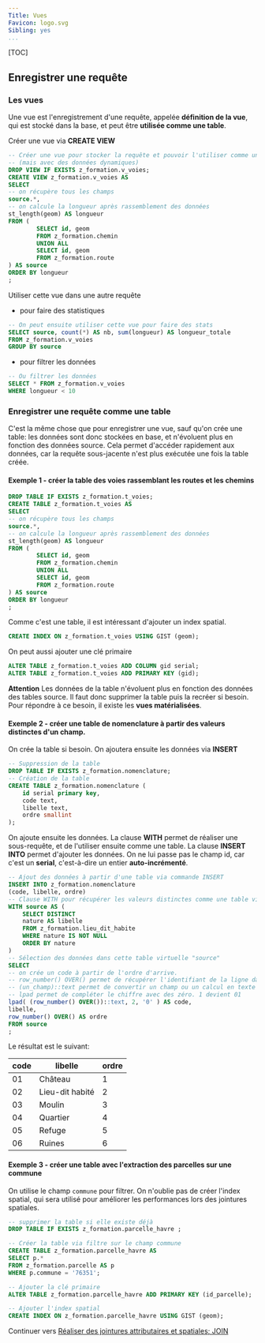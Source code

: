```yaml
---
Title: Vues
Favicon: logo.svg
Sibling: yes
...
```


[TOC]

## Enregistrer une requête

### Les vues

Une vue est l'enregistrement d'une requête, appelée **définition de la vue**, qui est stocké dans la base, et peut être **utilisée comme une table**.

Créer une vue via **CREATE VIEW**

```sql
-- Créer une vue pour stocker la requête et pouvoir l'utiliser comme une table
-- (mais avec des données dynamiques)
DROP VIEW IF EXISTS z_formation.v_voies;
CREATE VIEW z_formation.v_voies AS
SELECT
-- on récupère tous les champs
source.*,
-- on calcule la longueur après rassemblement des données
st_length(geom) AS longueur
FROM (
        SELECT id, geom
        FROM z_formation.chemin
        UNION ALL
        SELECT id, geom
        FROM z_formation.route
) AS source
ORDER BY longueur
;
```

Utiliser cette vue dans une autre requête

* pour faire des statistiques

```sql
-- On peut ensuite utiliser cette vue pour faire des stats
SELECT source, count(*) AS nb, sum(longueur) AS longueur_totale
FROM z_formation.v_voies
GROUP BY source
```

* pour filtrer les données

```sql
-- Ou filtrer les données
SELECT * FROM z_formation.v_voies
WHERE longueur < 10
```

### Enregistrer une requête comme une table

C'est la même chose que pour enregistrer une vue, sauf qu'on crée une table: les données sont donc stockées en base, et n'évoluent plus en fonction des données source. Cela permet d'accéder rapidement aux données, car la requête sous-jacente n'est plus exécutée une fois la table créée.

#### Exemple 1 - créer la table des voies rassemblant les routes et les chemins

```sql
DROP TABLE IF EXISTS z_formation.t_voies;
CREATE TABLE z_formation.t_voies AS
SELECT
-- on récupère tous les champs
source.*,
-- on calcule la longueur après rassemblement des données
st_length(geom) AS longueur
FROM (
        SELECT id, geom
        FROM z_formation.chemin
        UNION ALL
        SELECT id, geom
        FROM z_formation.route
) AS source
ORDER BY longueur
;
```

Comme c'est une table, il est intéressant d'ajouter un index spatial.

```sql
CREATE INDEX ON z_formation.t_voies USING GIST (geom);
```

On peut aussi ajouter une clé primaire

```sql
ALTER TABLE z_formation.t_voies ADD COLUMN gid serial;
ALTER TABLE z_formation.t_voies ADD PRIMARY KEY (gid);
```

**Attention** Les données de la table n'évoluent plus en fonction des données des tables source. Il faut donc supprimer la table puis la recréer si besoin. Pour répondre à ce besoin, il existe les **vues matérialisées**.


#### Exemple 2 - créer une table de nomenclature à partir des valeurs distinctes d'un champ.

On crée la table si besoin. On ajoutera ensuite les données via **INSERT**

```sql
-- Suppression de la table
DROP TABLE IF EXISTS z_formation.nomenclature;
-- Création de la table
CREATE TABLE z_formation.nomenclature (
    id serial primary key,
    code text,
    libelle text,
    ordre smallint
);

```

On ajoute ensuite les données. La clause **WITH** permet de réaliser une sous-requête, et de l'utiliser ensuite comme une table. La clause **INSERT INTO** permet d'ajouter les données. On ne lui passe pas le champ id, car c'est un **serial**, c'est-à-dire un entier **auto-incrémenté**.

```sql
-- Ajout des données à partir d'une table via commande INSERT
INSERT INTO z_formation.nomenclature
(code, libelle, ordre)
-- Clause WITH pour récupérer les valeurs distinctes comme une table virtuelle
WITH source AS (
    SELECT DISTINCT
    nature AS libelle
    FROM z_formation.lieu_dit_habite
    WHERE nature IS NOT NULL
    ORDER BY nature
)
-- Sélection des données dans cette table virtuelle "source"
SELECT
-- on crée un code à partir de l'ordre d'arrive.
-- row_number() OVER() permet de récupérer l'identifiant de la ligne dans l'ordre d'arrivée
-- (un_champ)::text permet de convertir un champ ou un calcul en texte
-- lpad permet de compléter le chiffre avec des zéro. 1 devient 01
lpad( (row_number() OVER())::text, 2, '0' ) AS code,
libelle,
row_number() OVER() AS ordre
FROM source
;
```

Le résultat est le suivant:

| code | libelle         | ordre |
|------|-----------------|-------|
| 01   | Château         | 1     |
| 02   | Lieu-dit habité | 2     |
| 03   | Moulin          | 3     |
| 04   | Quartier        | 4     |
| 05   | Refuge          | 5     |
| 06   | Ruines          | 6     |


#### Exemple 3 - créer une table avec l'extraction des parcelles sur une commune

On utilise le champ `commune` pour filtrer. On n'oublie pas de créer l'index spatial, qui sera utilisé pour améliorer les performances lors des jointures spatiales.

```sql
-- supprimer la table si elle existe déjà
DROP TABLE IF EXISTS z_formation.parcelle_havre ;

-- Créer la table via filtre sur le champ commune
CREATE TABLE z_formation.parcelle_havre AS
SELECT p.*
FROM z_formation.parcelle AS p
WHERE p.commune = '76351';

-- Ajouter la clé primaire
ALTER TABLE z_formation.parcelle_havre ADD PRIMARY KEY (id_parcelle);

-- Ajouter l'index spatial
CREATE INDEX ON z_formation.parcelle_havre USING GIST (geom);
```

Continuer vers [Réaliser des jointures attributaires et spatiales; JOIN](./join_data.md)


